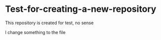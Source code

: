 # Test-for-creating-a-new-repository
This repository is created for test, no sense


I change something to the file
